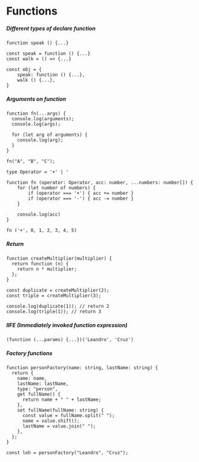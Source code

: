 # Functions

##### Different types of declare function

```tsx
function speak () {...}

const speak = function () {...}
const walk = () => {...}

const obj = {
	speak: function () {...},
	walk () {...},
}
```

##### Arguments on function

```tsx
function fn(...args) {
  console.log(arguments);
  console.log(args);

  for (let arg of arguments) {
    console.log(arg);
  }
}

fn("A", "B", "C");
```

```tsx
type Operator = '+' | '

function fn (operator: Operator, acc: number, ...numbers: number[]) {
	for (let number of numbers) {
		if (operator === '+') { acc += number }
		if (operator === '-') { acc -= number }
	}

	console.log(acc)
}

fn ('+', 0, 1, 2, 3, 4, 5)
```

##### Return

```tsx
function createMultiplier(multiplier) {
  return function (n) {
    return n * multiplier;
  };
}

const duplicate = createMultiplier(2);
const triple = createMultiplier(3);

console.log(duplicate(1)); // return 2
console.log(triple(1)); // return 3
```

##### IIFE (Immediately invoked function expression)

```tsx
(function (...params) {...})('Leandro', 'Cruz')
```

##### Factory functions

```tsx
function personFactory(name: string, lastName: string) {
  return {
    name: name,
    lastName: lastName,
    type: "person",
    get fullName() {
      return name + " " + lastName;
    },
    set fullName(fullName: string) {
      const value = fullName.split(" ");
      name = value.shift();
      lastName = value.join(" ");
    },
  };
}

const leh = personFactory("Leandro", "Cruz");
```
